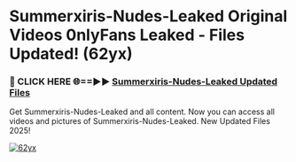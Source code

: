 # Summerxiris-Nudes-Leaked Original Videos 0nlyFans Leaked - Files Updated! (62yx)

<h3>🔴 CLICK HERE 🌐==►► <a href="https://tinyurl.com/yc6ubb5a" rel="nofollow">Summerxiris-Nudes-Leaked Updated Files</a></h3>

Get Summerxiris-Nudes-Leaked and all content. Now you can access all videos and pictures of Summerxiris-Nudes-Leaked. New Updated Files 2025!

[![62yx](https://i.imgur.com/7eu0CRL.gif)](https://tinyurl.com/yc6ubb5a)

